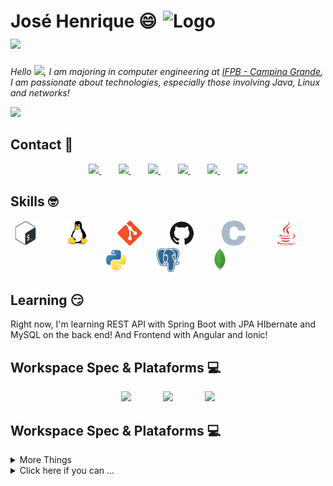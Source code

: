 <img src="https://media.giphy.com/media/M9gbBd9nbDrOTu1Mqx/giphy.gif" width="260" alt="Logo" align="right" /> José Henrique :smile:
<img src="https://media.giphy.com/media/VgCDAzcKvsR6OM0uWg/giphy.gif" width="55">
=====

<p>
    <em>
        Hello <img src="https://media.giphy.com/media/hvRJCLFzcasrR4ia7z/giphy.gif" width="20px">, I am majoring in computer engineering at <a href="https://www.ifpb.edu.br/campinagrande">IFPB - Campina Grande</a>, I am passionate about technologies, especially those involving Java, Linux and networks!
    </em>
</p>

<img src="https://github-readme-stats.vercel.app/api/wakatime?username=Joshaby&show_icons=true&theme=tokyonight">
&nbsp;&nbsp;&nbsp;

## Contact :iphone:

<p align="center">
    <a href="(https://github.com/Joshaby)">
        <img  src="https://img.shields.io/badge/github-%23100000.svg?&style=for-the-badge&logo=github&logoColor=white&link=mailto:https://github.com/Joshaby">
    </a>
    &nbsp;&nbsp;&nbsp;&nbsp;&nbsp;&nbsp;
    <a href="mailto:josehenriquebrito55@gmail.com">
        <img src="https://img.shields.io/badge/gmail-D14836?&style=for-the-badge&logo=gmail&logoColor=white&link=mailto:josehenriquebrito55@gmail.com">
    </a>
    &nbsp;&nbsp;&nbsp;&nbsp;&nbsp;&nbsp;
    <a href="(https://github.com/Joshaby)">
        <img src="https://img.shields.io/badge/linkedin-%230077B5.svg?&style=for-the-badge&logo=linkedin&logoColor=white&link=mailto:https://www.linkedin.com/in/jos%C3%A9-henrique-azevedo-de-brito-a305761b2/">
    </a>
    &nbsp;&nbsp;&nbsp;&nbsp;&nbsp;&nbsp;
    <a href="(https://github.com/Joshaby)">
        <img src="https://img.shields.io/badge/facebook-%231877F2.svg?&style=for-the-badge&logo=facebook&logoColor=white&link=mailto:https://www.facebook.com/Joshaby707">
    </a>
    &nbsp;&nbsp;&nbsp;&nbsp;&nbsp;&nbsp;
    <a href="(https://api.whatsapp.com/send?phone=5583996936014&text=Olá!%20José)">
        <img src="https://img.shields.io/badge/WhatsApp-25D366?style=for-the-badge&logo=whatsapp&logoColor=white">
    </a>
    &nbsp;&nbsp;&nbsp;&nbsp;&nbsp;&nbsp;
    <a href="(https://github.com/Joshaby)">
        <img src="https://img.shields.io/badge/instagram-%23E4405F.svg?&style=for-the-badge&logo=instagram&logoColor=white&link=mailto:https://www.instagram.com/josehenrique707/">
    </a>
</p>

## Skills :nerd_face:
<p align="center">
    <img height="40" src="https://raw.githubusercontent.com/devicons/devicon/master/icons/bash/bash-original.svg">
    &nbsp;&nbsp;&nbsp;&nbsp;&nbsp;&nbsp;&nbsp;&nbsp;&nbsp;
    <img height="40" src="https://raw.githubusercontent.com/devicons/devicon/master/icons/linux/linux-original.svg">
    &nbsp;&nbsp;&nbsp;&nbsp;&nbsp;&nbsp;&nbsp;&nbsp;&nbsp;
    <img height="40" src="https://raw.githubusercontent.com/devicons/devicon/master/icons/git/git-plain.svg">
    &nbsp;&nbsp;&nbsp;&nbsp;&nbsp;&nbsp;&nbsp;&nbsp;&nbsp;
    <img height="40" src="https://raw.githubusercontent.com/devicons/devicon/master/icons/github/github-original.svg">
    &nbsp;&nbsp;&nbsp;&nbsp;&nbsp;&nbsp;&nbsp;&nbsp;&nbsp;
    <img height="40" src="https://raw.githubusercontent.com/devicons/devicon/master/icons/c/c-original.svg">
    &nbsp;&nbsp;&nbsp;&nbsp;&nbsp;&nbsp;&nbsp;&nbsp;&nbsp;
    <img height="40" src="https://raw.githubusercontent.com/devicons/devicon/master/icons/java/java-plain.svg">
    &nbsp;&nbsp;&nbsp;&nbsp;&nbsp;&nbsp;&nbsp;&nbsp;&nbsp;
    <img height="40" src="https://raw.githubusercontent.com/devicons/devicon/master/icons/python/python-original.svg">
    &nbsp;&nbsp;&nbsp;&nbsp;&nbsp;&nbsp;&nbsp;&nbsp;&nbsp;
    <img height="40" src="https://raw.githubusercontent.com/devicons/devicon/master/icons/postgresql/postgresql-plain.svg">
    &nbsp;&nbsp;&nbsp;&nbsp;&nbsp;&nbsp;&nbsp;&nbsp;&nbsp;
    <img height="40" src="https://raw.githubusercontent.com/devicons/devicon/master/icons/mongodb/mongodb-original.svg">
</p>

## Learning :smirk:

Right now, I'm learning REST API with Spring Boot with JPA HIbernate and MySQL on the back end! And Frontend with Angular and Ionic!

## Workspace Spec & Plataforms :computer:

<p align="center">
    <img src="https://img.shields.io/badge/intel_core%20i5%208Th-Samsung_X30-%230071C5.svg?&style=for-the-badge&logo=intel&logoColor=white">
    &nbsp;&nbsp;&nbsp;&nbsp;&nbsp;&nbsp;&nbsp;&nbsp;&nbsp;&nbsp;&nbsp;
    <img src="https://img.shields.io/badge/Fedora_33-0078D6?style=for-the-badge&logo=fedora&logoColor=white">
    &nbsp;&nbsp;&nbsp;&nbsp;&nbsp;&nbsp;&nbsp;&nbsp;&nbsp;&nbsp;&nbsp;
    <img src="https://img.shields.io/badge/Linux_Mint_20.1-87CF3E?style=for-the-badge&logo=linux-mint&logoColor=white">
</p>

## Workspace Spec & Plataforms :computer:

<details>
    <summary> More Things </summary>
    <br>
    <p>
        <p align="center">
            <img width="360px" src="https://github-readme-stats.vercel.app/api?username=joshaby&show_icons=true&theme=tokyonight" style="width:50%">
        </p>
        <p align="center">
            <img src="https://github-readme-stats.vercel.app/api/top-langs/?username=joshaby&hide=html&layout=compact&theme=tokyonight" style="width:50%">
        </p>
    </p>
</details>

<details>
    <summary> Click here if you can ... </summary>
    <br>
        <p align="center">
            YOU GOT RICK ROLL'D!!!
        </p>
        <p align="center">
            <img width="700px" src="https://media3.giphy.com/media/kFgzrTt798d2w/giphy.gif?cid=ecf05e474rjajeuhandl9pxl7hx5wfzccsy2vod3omgusbd0&rid=giphy.gif" alt="joshaby" />
        </p>
</details>
    

